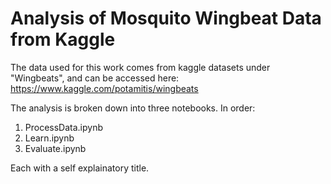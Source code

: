 # Analysis of Mosquito Wingbeat Data from Kaggle

The data used for this work comes from kaggle datasets under "Wingbeats", and can be accessed here:
https://www.kaggle.com/potamitis/wingbeats

The analysis is broken down into three notebooks. In order:

1. ProcessData.ipynb
2. Learn.ipynb
3. Evaluate.ipynb

Each with a self explainatory title. 

